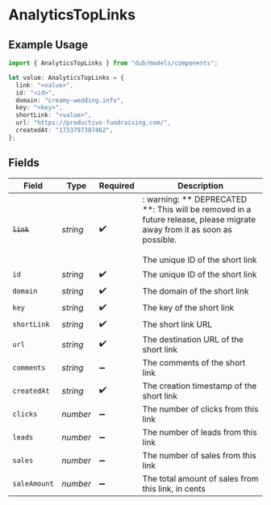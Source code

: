 # AnalyticsTopLinks

## Example Usage

```typescript
import { AnalyticsTopLinks } from "dub/models/components";

let value: AnalyticsTopLinks = {
  link: "<value>",
  id: "<id>",
  domain: "creamy-wedding.info",
  key: "<key>",
  shortLink: "<value>",
  url: "https://productive-fundraising.com/",
  createdAt: "1733797307462",
};
```

## Fields

| Field                                                                                                                                                    | Type                                                                                                                                                     | Required                                                                                                                                                 | Description                                                                                                                                              |
| -------------------------------------------------------------------------------------------------------------------------------------------------------- | -------------------------------------------------------------------------------------------------------------------------------------------------------- | -------------------------------------------------------------------------------------------------------------------------------------------------------- | -------------------------------------------------------------------------------------------------------------------------------------------------------- |
| ~~`link`~~                                                                                                                                               | *string*                                                                                                                                                 | :heavy_check_mark:                                                                                                                                       | : warning: ** DEPRECATED **: This will be removed in a future release, please migrate away from it as soon as possible.<br/><br/>The unique ID of the short link |
| `id`                                                                                                                                                     | *string*                                                                                                                                                 | :heavy_check_mark:                                                                                                                                       | The unique ID of the short link                                                                                                                          |
| `domain`                                                                                                                                                 | *string*                                                                                                                                                 | :heavy_check_mark:                                                                                                                                       | The domain of the short link                                                                                                                             |
| `key`                                                                                                                                                    | *string*                                                                                                                                                 | :heavy_check_mark:                                                                                                                                       | The key of the short link                                                                                                                                |
| `shortLink`                                                                                                                                              | *string*                                                                                                                                                 | :heavy_check_mark:                                                                                                                                       | The short link URL                                                                                                                                       |
| `url`                                                                                                                                                    | *string*                                                                                                                                                 | :heavy_check_mark:                                                                                                                                       | The destination URL of the short link                                                                                                                    |
| `comments`                                                                                                                                               | *string*                                                                                                                                                 | :heavy_minus_sign:                                                                                                                                       | The comments of the short link                                                                                                                           |
| `createdAt`                                                                                                                                              | *string*                                                                                                                                                 | :heavy_check_mark:                                                                                                                                       | The creation timestamp of the short link                                                                                                                 |
| `clicks`                                                                                                                                                 | *number*                                                                                                                                                 | :heavy_minus_sign:                                                                                                                                       | The number of clicks from this link                                                                                                                      |
| `leads`                                                                                                                                                  | *number*                                                                                                                                                 | :heavy_minus_sign:                                                                                                                                       | The number of leads from this link                                                                                                                       |
| `sales`                                                                                                                                                  | *number*                                                                                                                                                 | :heavy_minus_sign:                                                                                                                                       | The number of sales from this link                                                                                                                       |
| `saleAmount`                                                                                                                                             | *number*                                                                                                                                                 | :heavy_minus_sign:                                                                                                                                       | The total amount of sales from this link, in cents                                                                                                       |